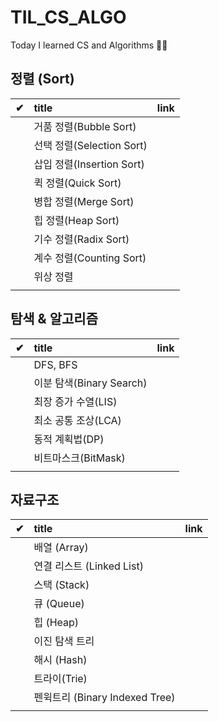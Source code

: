 # TIL_CS_ALGO

Today I learned CS and Algorithms 👨‍💻

## 정렬 (Sort)

|  ✔  | title                     | link |
| :-: | :------------------------ | :--: |
|     | 거품 정렬(Bubble Sort)    |      |
|     | 선택 정렬(Selection Sort) |      |
|     | 삽입 정렬(Insertion Sort) |      |
|     | 퀵 정렬(Quick Sort)       |      |
|     | 병합 정렬(Merge Sort)     |      |
|     | 힙 정렬(Heap Sort)        |      |
|     | 기수 정렬(Radix Sort)     |      |
|     | 계수 정렬(Counting Sort)  |      |
|     | 위상 정렬                 |      |
|     |                           |      |

## 탐색 & 알고리즘

|  ✔  | title                    | link |
| :-: | :----------------------- | :--: |
|     | DFS, BFS                 |      |
|     | 이분 탐색(Binary Search) |      |
|     | 최장 증가 수열(LIS)      |      |
|     | 최소 공통 조상(LCA)      |      |
|     | 동적 계획법(DP)          |      |
|     | 비트마스크(BitMask)      |      |
|     |                          |      |

## 자료구조

|  ✔  | title                          | link |
| :-: | :----------------------------- | :--: |
|     | 배열 (Array)                   |      |
|     | 연결 리스트 (Linked List)      |      |
|     | 스택 (Stack)                   |      |
|     | 큐 (Queue)                     |      |
|     | 힙 (Heap)                      |      |
|     | 이진 탐색 트리                 |      |
|     | 해시 (Hash)                    |      |
|     | 트라이(Trie)                   |      |
|     | 펜윅트리 (Binary Indexed Tree) |      |
|     |                                |      |
